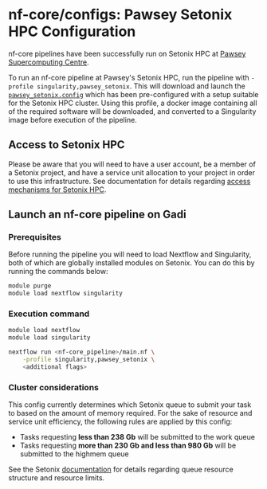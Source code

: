 # nf-core/configs: Pawsey Setonix HPC Configuration

nf-core pipelines have been successfully run on Setonix HPC at [Pawsey Supercomputing Centre](https://pawsey.org.au/).  

To run an nf-core pipeline at Pawsey's Setonix HPC, run the pipeline with `-profile singularity,pawsey_setonix`. This will download and launch the [`pawsey_setonix.config`](../conf/pawsey_setonix.config) which has been pre-configured with a setup suitable for the Setonix HPC cluster. Using this profile, a docker image containing all of the required software will be downloaded, and converted to a Singularity image before execution of the pipeline.

## Access to Setonix HPC 

Please be aware that you will need to have a user account, be a member of a Setonix project, and have a service unit allocation to your project in order to use this infrastructure. See documentation for details regarding [access mechanisms for Setonix HPC](https://support.pawsey.org.au/documentation/display/US/Requesting+Access+to+Pawsey+Supercomputers).

## Launch an nf-core pipeline on Gadi

### Prerequisites

Before running the pipeline you will need to load Nextflow and Singularity, both of which are globally installed modules on Setonix. You can do this by running the commands below:

```bash
module purge
module load nextflow singularity
```

### Execution command

```bash
module load nextflow
module load singularity

nextflow run <nf-core_pipeline>/main.nf \
    -profile singularity,pawsey_setonix \
    <additional flags>
```

### Cluster considerations

This config currently determines which Setonix queue to submit your task to based on the amount of memory required. For the sake of resource and service unit efficiency, the following rules are applied by this config:

- Tasks requesting **less than 238 Gb** will be submitted to the work queue
- Tasks requesting **more than 230 Gb and less than 980 Gb** will be submitted to the highmem queue

See the Setonix [documentation](https://support.pawsey.org.au/documentation/pages/viewpage.action?pageId=121479736#RunningJobsonSetonix-Overview) for details regarding queue resource structure and resource limits.